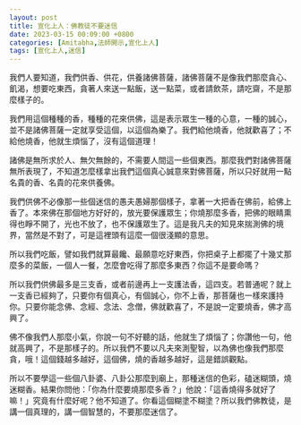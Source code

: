 ```yaml
---
layout: post
title: 宣化上人：佛教徒不要迷信
date: 2023-03-15 00:09:00 +0800
categories: [Amitabha,法師開示,宣化上人]
tags: [宣化上人,迷信]
---
```


我們人要知道，我們供香、供花，供養諸佛菩薩，諸佛菩薩不是像我們那麼貪心、飢渴，想要吃東西，貪著人來送一點飯，送一點菜，或者請飲茶，請吃齋，不是那麼樣子的。

我們用這個種種的香，種種的花來供佛，這是表示眾生一種的心意，一種的誠心，並不是諸佛菩薩一定就享受這個，以這個為樂了。我們給他燒香，他就歡喜了；不給他燒香，他就生煩惱了，沒有這個道理！

諸佛是無所求於人、無欠無餘的，不需要人間這一些個東西。那麼我們對諸佛菩薩無所表現了，不知道怎麼樣拿出我們這個真心誠意來對佛菩薩，所以只好就用一點名貴的香、名貴的花來供養佛。

我們供佛不必像那一些個迷信的愚夫愚婦那個樣子，拿著一大把香在佛前，給佛上香了。本來佛在那個地方好好的，放光要保護眾生；你燒那麼多香，把佛的眼睛熏得也睜不開了，光也不放了，也不保護眾生了。這是我凡夫的知見來揣測佛的境界，當然是不對了，可是這裡頭有這麼一個很淺顯的意思。

所以我們吃飯，譬如我們就算最饞、最願意吃好東西，你把桌子上都擺了十幾丈那麼多的菜飯，一個人一餐，怎麼會吃得了那麼多東西？你這不是要命嗎？

所以我們供佛最多是三支香，或者前邊再上一支護法香，這四支。若普通呢？就上一支香已經夠了，只要你有個真心，有個誠心，你不上香，那菩薩也一樣來護持你。只要你能念佛、念經、念法、念僧，佛就歡喜了，不是說一定要燒香，佛才高興了。

佛不像我們人那麼小氣，你說一句不好聽的話，他就生了煩惱了；你讚他一句，他就高興了，不是那樣子的。所以我們不要以凡夫來測聖智，以為佛也像我們那麼貪，哦！這個錢越多越好，這個佛，燒的香越多越好，這是錯誤觀點。

所以不要學這一些個八卦婆、八卦公那麼到廟上，那種迷信的色彩，磕迷糊頭，燒迷糊香。結果你問他：「你為什麼要燒那麼多香？」他說：「這香燒得多就好了嘛！」究竟有什麼好呢？他不知道了。你看這個糊塗不糊塗？所以我們佛教徒，是講一個真理的，講一個智慧的，不要那麼迷信了。